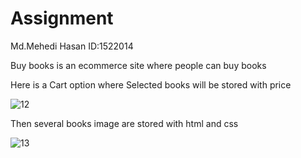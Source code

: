 # Assignment
Md.Mehedi Hasan
ID:1522014


 Buy books is an ecommerce site where people can buy books
 
 Here is a Cart option where Selected books will be stored with price
 
 ![12](https://user-images.githubusercontent.com/43327928/47957914-8ebe2480-dfe9-11e8-92e3-d96657ff9149.png)
 
 
 
 
 Then several books image are stored with html and css
 
 ![13](https://user-images.githubusercontent.com/43327928/47957937-39364780-dfea-11e8-8523-94a207f54eb4.png)

 
 
